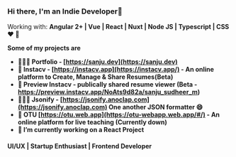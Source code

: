 
### Hi there, I'm an Indie Developer👋

Working with: <strong>Angular 2+ | Vue | React | Nuxt | Node JS | Typescript | CSS ❤️ <strong> 💪

Some of my projects are

- 👨🏽‍💻 Portfolio - [https://sanju.dev](https://sanju.dev)
- 📄 Instacv - [https://instacv.app](https://instacv.app/) - An online platform to Create, Manage & Share Resumes(Beta)
- 🚩 Preview Instacv - publically shared resume viewer (Beta - https://preview.instacv.app/NoAts9d82a/sanju_sudheer_m)
- 👨🏼‍💻 Jsonify - [https://jsonify.anoclap.com](https://jsonify.anoclap.com) One another JSON formatter 😄 
- 🎥 OTU [https://otu.web.app](https://otu-webapp.web.app/#/) - An online platform for live teaching (Currently down)
- 🔭 I’m currently working on a React Project



<!--
**SanjuSudheerM/SanjuSudheerM** is a ✨ _special_ ✨ repository because its `README.md` (this file) appears on your GitHub profile.

Here are some ideas to get you started:

- 🔭 I’m currently working on ...
- 🌱 I’m currently learning ...
- 👯 I’m looking to collaborate on ...
- 🤔 I’m looking for help with ...
- 💬 Ask me about ...
- 📫 How to reach me: ...
- 😄 Pronouns: ...
- ⚡ Fun fact: ...
-->
#### UI/UX | Startup Enthusiast | Frontend Developer 
